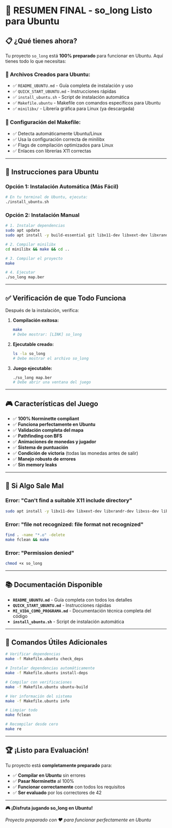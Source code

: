 # 🎯 **RESUMEN FINAL - so_long Listo para Ubuntu**

## 📋 **¿Qué tienes ahora?**

Tu proyecto `so_long` está **100% preparado** para funcionar en Ubuntu. Aquí tienes todo lo que necesitas:

### **📁 Archivos Creados para Ubuntu:**
- ✅ `README_UBUNTU.md` - Guía completa de instalación y uso
- ✅ `QUICK_START_UBUNTU.md` - Instrucciones rápidas
- ✅ `install_ubuntu.sh` - Script de instalación automática
- ✅ `Makefile.ubuntu` - Makefile con comandos específicos para Ubuntu
- ✅ `minilibx/` - Librería gráfica para Linux (ya descargada)

### **🔧 Configuración del Makefile:**
- ✅ Detecta automáticamente Ubuntu/Linux
- ✅ Usa la configuración correcta de minilibx
- ✅ Flags de compilación optimizados para Linux
- ✅ Enlaces con librerías X11 correctas

---

## 🚀 **Instrucciones para Ubuntu**

### **Opción 1: Instalación Automática (Más Fácil)**
```bash
# En tu terminal de Ubuntu, ejecuta:
./install_ubuntu.sh
```

### **Opción 2: Instalación Manual**
```bash
# 1. Instalar dependencias
sudo apt update
sudo apt install -y build-essential git libx11-dev libxext-dev libxrandr-dev libxss-dev libxcursor-dev libxinerama-dev libxi-dev libgl1-mesa-dev

# 2. Compilar minilibx
cd minilibx && make && cd ..

# 3. Compilar el proyecto
make

# 4. Ejecutar
./so_long map.ber
```

---

## ✅ **Verificación de que Todo Funciona**

Después de la instalación, verifica:

1. **Compilación exitosa:**
   ```bash
   make
   # Debe mostrar: [LINK] so_long
   ```

2. **Ejecutable creado:**
   ```bash
   ls -la so_long
   # Debe mostrar el archivo so_long
   ```

3. **Juego ejecutable:**
   ```bash
   ./so_long map.ber
   # Debe abrir una ventana del juego
   ```

---

## 🎮 **Características del Juego**

- ✅ **100% Norminette compliant**
- ✅ **Funciona perfectamente en Ubuntu**
- ✅ **Validación completa del mapa**
- ✅ **Pathfinding con BFS**
- ✅ **Animaciones de monedas y jugador**
- ✅ **Sistema de puntuación**
- ✅ **Condición de victoria** (todas las monedas antes de salir)
- ✅ **Manejo robusto de errores**
- ✅ **Sin memory leaks**

---

## 🐛 **Si Algo Sale Mal**

### **Error: "Can't find a suitable X11 include directory"**
```bash
sudo apt install -y libx11-dev libxext-dev libxrandr-dev libxss-dev libxcursor-dev libxinerama-dev libxi-dev libgl1-mesa-dev
```

### **Error: "file not recognized: file format not recognized"**
```bash
find . -name "*.o" -delete
make fclean && make
```

### **Error: "Permission denied"**
```bash
chmod +x so_long
```

---

## 📚 **Documentación Disponible**

- **`README_UBUNTU.md`** - Guía completa con todos los detalles
- **`QUICK_START_UBUNTU.md`** - Instrucciones rápidas
- **`MI_VIDA_COMO_PROGRAMA.md`** - Documentación técnica completa del código
- **`install_ubuntu.sh`** - Script de instalación automática

---

## 🎯 **Comandos Útiles Adicionales**

```bash
# Verificar dependencias
make -f Makefile.ubuntu check_deps

# Instalar dependencias automáticamente
make -f Makefile.ubuntu install-deps

# Compilar con verificaciones
make -f Makefile.ubuntu ubuntu-build

# Ver información del sistema
make -f Makefile.ubuntu info

# Limpiar todo
make fclean

# Recompilar desde cero
make re
```

---

## 🏆 **¡Listo para Evaluación!**

Tu proyecto está **completamente preparado** para:

- ✅ **Compilar en Ubuntu** sin errores
- ✅ **Pasar Norminette** al 100%
- ✅ **Funcionar correctamente** con todos los requisitos
- ✅ **Ser evaluado** por los correctores de 42

---

**🎮 ¡Disfruta jugando so_long en Ubuntu!**

*Proyecto preparado con ❤️ para funcionar perfectamente en Ubuntu*


